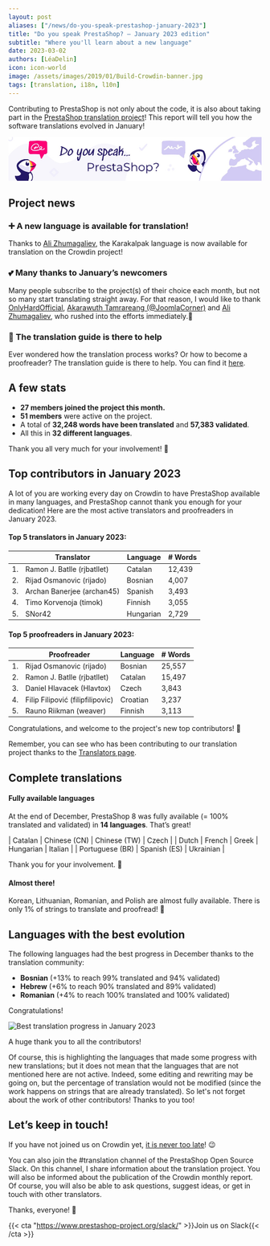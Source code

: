 ```yaml
---
layout: post
aliases: ["/news/do-you-speak-prestashop-january-2023"]
title: "Do you speak PrestaShop? – January 2023 edition"
subtitle: "Where you'll learn about a new language"
date: 2023-03-02
authors: [LéaDelin]
icon: icon-world
image: /assets/images/2019/01/Build-Crowdin-banner.jpg
tags: [translation, i18n, l10n]
---
```


Contributing to PrestaShop is not only about the code, it is also about taking part in the [PrestaShop translation project](https://crowdin.com/project/prestashop-official)! This report will tell you how the software translations evolved in January!

![Crowdin Monthly banner](/assets/images/2019/01/Build-Crowdin-banner.jpg)

## Project news

### ➕ A new language is available for translation!

Thanks to [Ali Zhumagaliev](https://crowdin.com/profile/alizhumagaliev), the Karakalpak language is now available for translation on the Crowdin project!

### 💕 Many thanks to January’s newcomers

Many people subscribe to the project(s) of their choice each month, but not so many start translating straight away. 
For that reason, I would like to thank [OnlyHardOfficial](https://crowdin.com/profile/onlyhardofficial), [Akarawuth Tamrareang (@JoomlaCorner)](https://crowdin.com/profile/joomlacorner) and [Ali Zhumagaliev](https://crowdin.com/profile/alizhumagaliev), who rushed into the efforts immediately.👏

### 📖 The translation guide is there to help

Ever wondered how the translation process works? Or how to become a proofreader? The translation guide is there to help. You can find it [here](https://docs.prestashop-project.org/translating-prestashop/).

## A few stats

* **27 members joined the project this month.**
* **51 members** were active on the project.
* A total of **32,248 words have been translated** and **57,383 validated**.
* All this in **32 different languages**.
 
Thank you all very much for your involvement! 🙌

## Top contributors in January 2023
 
A lot of you are working every day on Crowdin to have PrestaShop available in many languages, and PrestaShop cannot thank you enough for your dedication! Here are the most active translators and proofreaders in January 2023.
 
#### Top 5 translators in January 2023:
 
| |Translator | Language | # Words
|-|---------- | -------- | ----------------
| 1. | Ramon J. Batlle (rjbatllet) | Catalan | 12,439
| 2. | Rijad Osmanovic (rijado) | Bosnian | 4,007
| 3. | Archan Banerjee (archan45) | Spanish | 3,493
| 4. | Timo Korvenoja (timok) | Finnish | 3,055
| 5. | SNor42 | Hungarian | 2,729

#### Top 5 proofreaders in January 2023:
 
| | Proofreader | Language | # Words
|-| ---------- | -------- | ----------------
| 1. | Rijad Osmanovic (rijado) | Bosnian | 25,557
| 2. | Ramon J. Batlle (rjbatllet) | Catalan | 15,497
| 3. | Daniel Hlavacek (Hlavtox) | Czech | 3,843
| 4. | Filip Filipović (filipfilipovic) | Croatian | 3,237
| 5. | Rauno Riikman (weaver) | Finnish | 3,113

Congratulations, and welcome to the project's new top contributors! :clap:
 
Remember, you can see who has been contributing to our translation project thanks to the [Translators page](https://translators.prestashop.com/).
 
## Complete translations
 
#### Fully available languages
 
At the end of December, PrestaShop 8 was fully available (= 100% translated and validated) in **14 languages**. That’s great!

| Catalan | Chinese (CN) | Chinese (TW) | Czech |
| Dutch | French | Greek | Hungarian | Italian | 
| Portuguese (BR) | Spanish (ES) | Ukrainian | 

 Thank you for your involvement. :tada:
#### Almost there!

Korean, Lithuanian, Romanian, and Polish are almost fully available. There is only 1% of strings to translate and proofread! 💪

## Languages with the best evolution

The following languages had the best progress in December thanks to the translation community:
 
* **Bosnian** (+13% to reach 99% translated and 94% validated)
* **Hebrew** (+6% to reach 90% translated and 89% validated) 
* **Romanian** (+4% to reach 100% translated and 100% validated)

Congratulations! 

![Best translation progress in January 2023](/assets/images/2023/02/build-crowdin-progress-january23.png)

A huge thank you to all the contributors!
 
Of course, this is highlighting the languages that made some progress with new translations; but it does not mean that the languages that are not mentioned here are not active. Indeed, some editing and rewriting may be going on, but the percentage of translation would not be modified (since the work happens on strings that are already translated). So let's not forget about the work of other contributors! Thanks to you too!

## Let’s keep in touch!

If you have not joined us on Crowdin yet, [it is never too late](https://crowdin.com/project/prestashop-official)! :wink:

You can also join the #translation channel of the PrestaShop Open Source Slack. On this channel, I share information about the translation project. You will also be informed about the publication of the Crowdin monthly report. Of course, you will also be able to ask questions, suggest ideas, or get in touch with other translators.

Thanks, everyone! 🙌

{{< cta "https://www.prestashop-project.org/slack/" >}}Join us on Slack{{< /cta >}}
